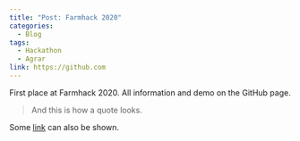 ```yaml
---
title: "Post: Farmhack 2020"
categories:
  - Blog
tags:
  - Hackathon
  - Agrar
link: https://github.com
---
```


First place at Farmhack 2020. All information and demo on the GitHub page.

> And this is how a quote looks.

Some [link](#) can also be shown.
